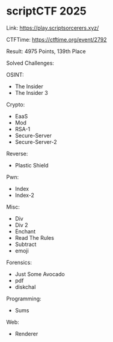 # scriptCTF 2025

Link: https://play.scriptsorcerers.xyz/

CTFTime: https://ctftime.org/event/2792

Result: 4975 Points, 139th Place

Solved Challenges:

OSINT:

- The Insider
- The Insider 3

Crypto:

- EaaS
- Mod
- RSA-1
- Secure-Server
- Secure-Server-2

Reverse:

- Plastic Shield

Pwn:

- Index
- Index-2

Misc:

- Div
- Div 2
- Enchant
- Read The Rules
- Subtract
- emoji

Forensics:

- Just Some Avocado
- pdf
- diskchal

Programming:

- Sums

Web:

- Renderer
